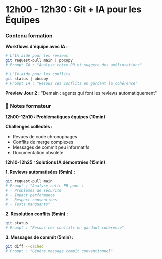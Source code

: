 # 12h00 - 12h30 : Git + IA pour les Équipes

### Contenu formation

**Workflows d'équipe avec IA :**
```bash
# L'IA aide pour les reviews
git request-pull main | pbcopy
# Prompt IA : "Analyse cette PR et suggère des améliorations"

# L'IA aide pour les conflits
git status | pbcopy  
# Prompt IA : "Résous ces conflits en gardant la cohérence"
```

**Preview Jour 2 :** "Demain : agents qui font les reviews automatiquement"

### 📝 Notes formateur

**12h00-12h10 : Problématiques équipes (10min)**

**Challenges collectés :**
- Revues de code chronophages
- Conflits de merge complexes
- Messages de commit peu informatifs
- Documentation obsolète

**12h10-12h25 : Solutions IA démontrées (15min)**

**1. Reviews automatisées (5min) :**
```bash
git request-pull main
# Prompt : "Analyse cette PR pour :
# - Problèmes de sécurité
# - Impact performance  
# - Respect conventions
# - Tests manquants"
```

**2. Résolution conflits (5min) :**
```bash
git status
# Prompt : "Résous ces conflits en gardant cohérence"
```

**3. Messages de commit (5min) :**
```bash
git diff --cached
# Prompt : "Génère message commit conventionnel"
```
